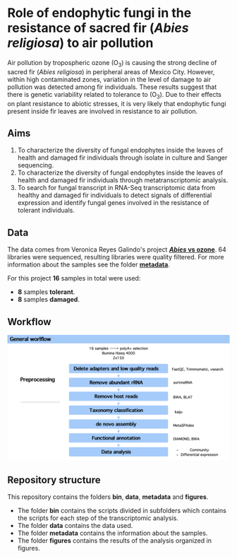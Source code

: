 # **Role of endophytic fungi in the resistance of sacred fir (*Abies religiosa*) to air pollution**


Air pollution by tropospheric ozone (O<sub>3</sub>) is causing the strong decline of sacred fir (*Abies religiosa*) in peripheral areas of Mexico City. However, within high contaminated zones, variation in the level of damage to air pollution was detected among fir individuals. These results suggest that there is genetic variability related to tolerance to (O<sub>3</sub>). Due to their effects on plant resistance to abiotic stresses, it is very likely that endophytic fungi present inside fir leaves are involved in resistance to air pollution.


## **Aims**

1. To characterize the diversity of fungal endophytes inside the leaves of health and damaged fir individuals through isolate in culture and Sanger sequencing.
2. To characterize the diversity of fungal endophytes inside the leaves of health and damaged fir individuals through metatranscriptomic analysis.
3. To search for fungal transcript in RNA-Seq transcriptomic data from healthy and damaged fir individuals to detect signals of differential expression and identify fungal genes involved in the resistance of tolerant individuals.

## **Data**

The data comes from Veronica Reyes Galindo's project [***Abies* vs ozone**](https://github.com/VeroIarrachtai/Abies_vs_ozone). 64 libraries were sequenced, resulting libraries were quality filtered. For more information about the samples see the folder [**metadata**](https://github.com/valeriafloral/Abies_fungal_endophytes/tree/master/metadata).

For this project **16** samples in total were used:

* **8** samples **tolerant**.
* **8** samples **damaged**.  


## **Workflow**

![](workflow.png)

## **Repository structure**

This repository contains the folders **bin**, **data**, **metadata** and **figures**.

* The folder **bin** contains the scripts divided in subfolders which contains the scripts for each step of the transcriptomic analysis. 
* The folder **data** contains the data used.
* The folder **metadata** contains the information about the samples.
* The folder **figures** contains the    results of the analysis organized in figures.  
